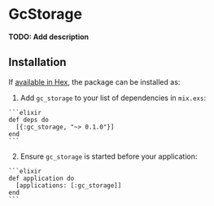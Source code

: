 # GcStorage

**TODO: Add description**

## Installation

If [available in Hex](https://hex.pm/docs/publish), the package can be installed as:

  1. Add `gc_storage` to your list of dependencies in `mix.exs`:

    ```elixir
    def deps do
      [{:gc_storage, "~> 0.1.0"}]
    end
    ```

  2. Ensure `gc_storage` is started before your application:

    ```elixir
    def application do
      [applications: [:gc_storage]]
    end
    ```


